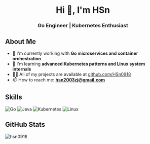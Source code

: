 <h1 align="center">Hi 👋, I'm HSn</h1>
<h3 align="center">Go Engineer | Kubernetes Enthusiast</h3>

## About Me
- 🔭 I'm currently working with **Go microservices and container orchestration**
- 🌱 I'm learning **advanced Kubernetes patterns and Linux system internals**
- 👨‍💻 All of my projects are available at [github.com/HSn0918](https://github.com/HSn0918)
- 📫 How to reach me: **hsn2003zj@gmail.com**

## Skills
![Go](https://img.shields.io/badge/go-%2300ADD8.svg?style=for-the-badge&logo=go&logoColor=white)
![Java](https://img.shields.io/badge/java-%23ED8B00.svg?style=for-the-badge&logo=java&logoColor=white)
![Kubernetes](https://img.shields.io/badge/kubernetes-%23326ce5.svg?style=for-the-badge&logo=kubernetes&logoColor=white)
![Linux](https://img.shields.io/badge/Linux-FCC624?style=for-the-badge&logo=linux&logoColor=black)

## GitHub Stats
<p>
  <img src="https://github-readme-stats.vercel.app/api/top-langs?username=hsn0918&show_icons=true&locale=en&layout=compact&theme=dark" alt="hsn0918" />
</p>

